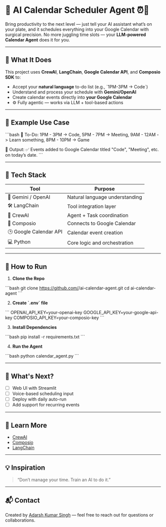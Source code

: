 # 🤖 AI Calendar Scheduler Agent ⏰📅

Bring productivity to the next level — just tell your AI assistant what’s on your plate, and it schedules everything into your Google Calendar with surgical precision. No more juggling time slots — your **LLM-powered Calendar Agent** does it for you.

---

## 🚀 What It Does

This project uses **CrewAI**, **LangChain**, **Google Calendar API**, and **Composio SDK** to:
- Accept your **natural language** to-do list (e.g., \`1PM-3PM -> Code\`)
- Understand and process your schedule with **Gemini/OpenAI**
- Create calendar events directly into **your Google Calendar**
- ⚙️ Fully agentic — works via LLM + tool-based actions

---

## 🎯 Example Use Case

\`\`\`bash
📝 To-Do:
1PM - 3PM -> Code,
5PM - 7PM -> Meeting,
9AM - 12AM -> Learn something,
8PM - 10PM -> Game

🤖 Output:
✅ Events added to Google Calendar titled "Code", "Meeting", etc. on today’s date.
\`\`\`

---

## 🧠 Tech Stack

| Tool        | Purpose                         |
|-------------|----------------------------------|
| 🧠 Gemini / OpenAI | Natural language understanding |
| 🛠️ LangChain       | Tool integration layer         |
| 🧰 CrewAI          | Agent + Task coordination     |
| 🔌 Composio        | Connects to Google Calendar   |
| 🕒 Google Calendar API | Calendar event creation   |
| 💻 Python         | Core logic and orchestration |

---

## 🔧 How to Run

1. **Clone the Repo**

\`\`\`bash
git clone https://github.com/<your-username>/ai-calendar-agent.git
cd ai-calendar-agent
\`\`\`

2. **Create \`.env\` file**

\`\`\`
OPENAI_API_KEY=your-openai-key
GOOGLE_API_KEY=your-google-api-key
COMPOSIO_API_KEY=your-composio-key
\`\`\`

3. **Install Dependencies**

\`\`\`bash
pip install -r requirements.txt
\`\`\`

4. **Run the Agent**

\`\`\`bash
python calendar_agent.py
\`\`\`

---

## 🧪 What's Next?

- [ ] Web UI with Streamlit
- [ ] Voice-based scheduling input
- [ ] Deploy with daily auto-run
- [ ] Add support for recurring events

---

## 📘 Learn More

- [CrewAI](https://github.com/joaomdmoura/crewai)
- [Composio](https://docs.composio.dev/)
- [LangChain](https://docs.langchain.com/)

---

## 💡 Inspiration

> “Don’t manage your time. Train an AI to do it.”

---

## 📬 Contact

Created by [Adarsh Kumar Singh](https://www.linkedin.com/in/adarsh-kumar-singh-data/) — feel free to reach out for questions or collaborations.